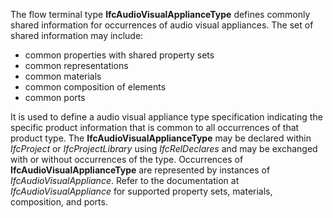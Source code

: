 ﻿The flow terminal type **IfcAudioVisualApplianceType** defines commonly shared information for occurrences of audio visual appliances. The set of shared information may include:

* common properties with shared property sets
* common representations
* common materials
* common composition of elements
* common ports

It is used to define a audio visual appliance type specification indicating the specific product information that is common to all occurrences of that product type. The **IfcAudioVisualApplianceType** may be declared within _IfcProject_ or _IfcProjectLibrary_ using _IfcRelDeclares_ and may be exchanged with or without occurrences of the type. Occurrences of **IfcAudioVisualApplianceType** are represented by instances of _IfcAudioVisualAppliance_. Refer to the documentation at _IfcAudioVisualAppliance_ for supported property sets, materials, composition, and ports.
